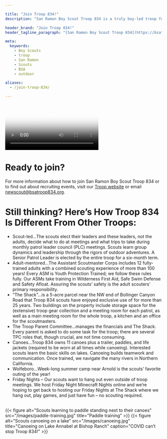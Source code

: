 ```yaml
---

title: "Join Troop 834!"
description: "San Ramon Boy Scout Troop 834 is a truly boy-led troop focused on outdoor activities such as hiking, backpacking, canoeing, and camping.  Come join 'The Shack'!"

header_brand: "Join Troop 834!"
header_tagline_paragraph: "[San Ramon Boy Scout Troop 834](https://bsatroop834.org) is a truly boy-led troop with a focus on outdoor activities such as hiking, backpacking, canoeing, snow skiing and camping. We are one of the few troops in the area that has its own meeting space, affectionately known as “The Shack”, complete with patrol meeting rooms, plenty of storage for troop gear, and lots of outdoor space. Our meetings are held on Tuesday nights. We currently use a combination of outdoor and Zoom meetings to remain COVID-safe and to be supportive of ALL of our families. Please watch this video to get a feel for Troop 834 and then read more below to find out how to join."

meta:
  keywords:
    - Boy Scouts
    - troop
    - San Ramon
    - Scouts
    - BSA
    - outdoor

aliases:
  - /join-troop-834/

---
```


<video alt="Slideshow of pictures from Troop 834 outings and activities"
       controls
       controlslist="nodownload"
       poster="/images/slideshow-thumb.png" >
	<source src="/videos/slideshow.webm" type="video/webm">
	<source src="/videos/slideshow.mp4" type="video/mp4">
	Your browser does not support HTML5 videos.
</video>

# Ready to join?

For more information about how to join San Ramon Boy Scout Troop 834 or to find
out about recruiting events, visit our [Troop website](bsatroop834.org) or
email newscout@bsatroop834.org.

# Still thinking?  Here’s How Troop 834 Is Different From Other Troops:

* Scout-led…The scouts elect their leaders and these leaders, not the adults, decide what to do at meetings and what trips to take during monthly patrol leader council (PLC) meetings.  Scouts learn group dynamics and leadership through the rigors of outdoor adventures.  A Senior Patrol Leader is elected by the entire troop for a six-month term.
* Adult-mentored…The Assistant Scoutmaster Corps includes 12 fully-trained adults with a combined scouting experience of more than 100 years!  Every ASM is Youth Protection Trained; we follow these rules fully.  Our ASMs take training in Wilderness First Aid, Safe Swim Defense and Safety Afloat.  Assuring the scouts’ safety is the adult scouters’ primary responsibility.
* “The Shack”…is a 5-acre parcel near the NW end of Bollinger Canyon Road that Troop 834 scouts have enjoyed exclusive use of for more than 25 years.  Two buildings on the property include storage space for the (extensive) troop gear collection and a meeting room for each patrol, as well as a main meeting room for the whole troop, a kitchen and an office for the scoutmasters.
* The Troop Parent Committee…manages the financials and The Shack.  Every parent is asked to do some task for the troop; there are several TPC roles that, though crucial, are not time consuming.
* Canoes…Troop 834 owns 11 canoes plus a trailer, paddles, and life jackets (required to be worn at all times while canoeing).  Interested scouts learn the basic skills on lakes.  Canoeing builds teamwork and communication.  Once trained, we navigate the many rivers in Northern California.
* Wolfeboro…Week-long summer camp near Arnold is the scouts’ favorite outing of the year!
* Friday Nights – Our scouts want to hang out even outside of troop meetings.  We host Friday Night Minecraft Nights online and we’re hoping to get back to hosting our Friday Nights at The Shack where we hang out, play games, and just have fun – no scouting required.

<style>
#gallery {
	display:flex;
	flex-direction:row;
}
#gallery figure {
	margin: 8px;
	text-align: center;
}
#gallery figcaption {
	margin-top: 0.5em;
}
#gallery figcaption h4 {
	margin-top: 0;
	font-weight: bold;
}
</style>

<br>
<div id="gallery">
{{< figure alt="Scouts learning to paddle standing next to their canoes" src="/images/paddle-training.jpg" title="Paddle training" >}}
{{< figure alt="Scouts canoeing on a lake" src="/images/canoeing.jpg" title="Canoeing on Lake Annabel at Bishop Ranch" caption="COVID can’t stop Troop 834!" >}}
</div>
